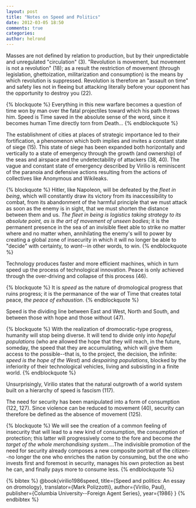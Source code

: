 ```yaml
---
layout: post
title: "Notes on Speed and Politics"
date: 2012-03-05 18:50
comments: true
categories: 
author: helrond
---
```

Masses are not defined by relation to production, but by their unpredictable and unregulated "circulation" (3). "Revolution is movement, but movement is not a revolution" (18); as a result the restriction of movement (through legislation, ghettoization, militarization and consumption) is the means by which revolution is suppressed. Revolution is therefore an "assault on time" and safety lies not in fleeing but attacking literally before your opponent has the opportunity to destroy you (22).

{% blockquote %}
Everything in this new warfare becomes a question of time won by man over the fatal projectiles toward which his path throws him. Speed is Time saved in the absolute sense of the word, since it becomes human Time directly torn from Death...
{% endblockquote %}

The establishment of cities at places of strategic importance led to their fortification, a phenomenon which both implies and invites a constant state of siege (15). This state of siege has been expanded both horizontally and vertically to a state of emergency through the growth (and ownership) of the seas and airspace and the undetectability of attackers (38, 40). The vague and constant state of emergency described by Virilio is reminiscent of the paranoia and defensive actions resulting from the actions of collectives like Anonymous and Wikileaks.

{% blockquote %}
Hitler, like Napoleon, will be defeated by the _fleet in being_, which will constantly draw its victory from its inaccessibility to combat, from its abandonment of the harmful principle that we must attack as soon as the enemy is in sight, that we must shorten the distance between them and us. _The fleet in being is logistics taking strategy to its absolute point, as is the art of movement of unseen bodies_; it is the permanent presence in the sea of an invisible fleet able to strike no matter where and no matter when, annihilating the enemy's will to power by creating a global zone of insecurity in which it will no longer be able to "decide" with certainty, to _want_--in other words, to win.
{% endblockquote %}

Technology produces faster and more efficient machines, which in turn speed up the process of technological innovation. Peace is only achieved through the over-driving and collapse of this process (46).

{% blockquote %}
It is _speed_ as the nature of dromological progress that ruins progress; it is the permanance of the war of Time that creates total peace, _the peace of exhaustion_.
{% endblockquote %}

Speed is the dividing line between East and West, North and South, and between those with hope and those without (47).

{% blockquote %}
With the realization of dromocratic-type progress, humanity will stop being diverse. It will tend to divide only into _hopeful populations_ (who are allowed the hope that they will reach, in the future, someday, the speed that they are accumulating, which will give them access to the possible--that is, to the project, the decision, the infinite: _speed is the hope of the West_) and _despairing populations_, blocked by the inferiority of their technological vehicles, living and subsisting in a finite world.
{% endblockquote %}

Unsurprisingly, Virilio states that the natural outgrowth of a world system built on a hierarchy of speed is fascism (117).

The need for security has been manipulated into a form of consumption (122, 127). Since violence can be reduced to movement (40), security can therefore be defined as the absence of movement (125).

{% blockquote %}
We will see the creation of a common feeling of insecurity that will lead to a new kind of consumption, the consumption of protection; this latter will progressively come to the fore and become _the target of the whole merchandising system_....The indivisible promotion of the need for security already composes a new composite portrait of the citizen--no longer the one who enriches the nation by consuming, but the one who invests first and foremost in security, manages his own protection as best he can, and finally pays more to consume less.
{% endblockquote %}

{% bibtex %}
@book{virilio1986speed,
  title={Speed and politics: An essay on dromology},
  translator={Mark Polizzotti},
  author={Virilio, Paul},
  publisher={Columbia University--Foreign Agent Series},
  year={1986}
}
{% endbibtex %}